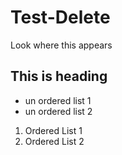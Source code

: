 # Test-Delete
Look where this appears
## This is heading

- un ordered list 1
- un ordered list 2

1. Ordered List 1
2. Ordered List 2


